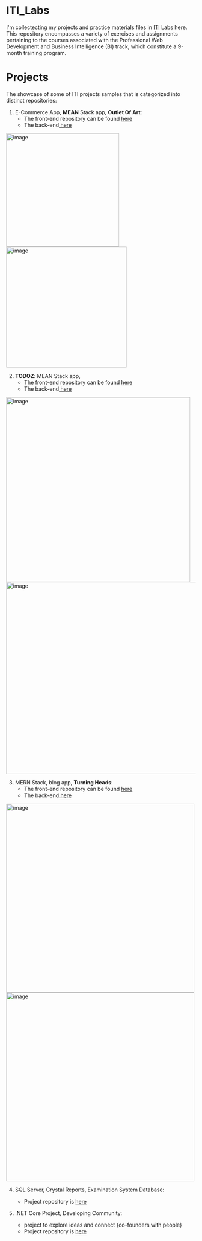 # ITI_Labs
I'm collectecting my projects and practice materials  files in <a href="https://www.iti.gov.eg/">ITI</a> Labs here.<br>
This repository encompasses a variety of exercises and assignments pertaining to the courses associated with the Professional Web Development and Business Intelligence (BI) track, which constitute a 9-month training program.

# Projects
The showcase of some of ITI projects samples that is categorized into distinct repositories:

1. E-Commerce App, <strong>MEAN</strong> Stack app, <strong> Outlet Of Art</strong>:
      - The front-end repository can be found <a href="https://github.com/SomaiaElbaradey/Outlet-Of-Art">here </a>
      - The back-end<a href="https://github.com/SomaiaElbaradey/Outlet-Of-Art-API"> here </a>
      
<row>
    <col>
      <img width="300" alt="image" src="https://github.com/SomaiaElbaradey/ITI_Labs/assets/22660940/9a0c2f92-8bf9-4a45-b268-e9b09eb42cd0">
    </col>
    <col>
      <img width="320" alt="image" src="https://github.com/SomaiaElbaradey/ITI_Labs/assets/22660940/0df6fee7-c04b-4fcb-b6c6-1f83ef023236">
  </col>
</row>

2. <strong>TODOZ</strong>: MEAN Stack app,
     - The front-end repository can be found <a href="https://github.com/SomaiaElbaradey/todozFront">here </a>
     - The back-end<a href="https://github.com/SomaiaElbaradey/Todoz"> here </a>
     
  <row>
    <col>
         <img width="489" alt="image" src="https://github.com/SomaiaElbaradey/ITI_Labs/assets/22660940/2c692185-23d8-4d70-9190-82f2d55eb576">
     </col>
      <col>
          <img width="509" alt="image" src="https://github.com/SomaiaElbaradey/ITI_Labs/assets/22660940/3594fa46-002c-4ed3-a4b1-677902d56de3">
      </col>
  </row>

3. MERN Stack, blog app, <strong>Turning Heads</strong>:
     - The front-end repository can be found <a href="https://github.com/SomaiaElbaradey/Turning-Heads">here </a>
     - The back-end<a href="https://github.com/SomaiaElbaradey/Turning-Heads-API"> here </a>
     
  <row>
    <col>
      <img width="500" alt="image" src="https://github.com/SomaiaElbaradey/ITI_Labs/assets/22660940/273f88b2-e4c6-4a0d-8e15-c867e0699620">
     </col>
      <col>
         <img width="500" alt="image" src="https://github.com/SomaiaElbaradey/ITI_Labs/assets/22660940/061f8667-9851-4110-b273-03b6b00d4284">
     </col>
   </row>

4. SQL Server, Crystal Reports, Examination System Database:
     - Project repository is <a href="https://github.com/SomaiaElbaradey/Online-Examination-System">here</a>

4. .NET Core Project, Developing Community:
     - project to explore ideas and connect {co-founders with people}
     - Project repository is <a href="https://github.com/SomaiaElbaradey/DevelopigCommunity_APIs">here</a>

<b/>

   
